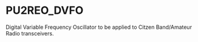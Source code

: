 # PU2REO_DVFO
Digital Variable Frequency Oscillator to be applied to Citzen Band/Amateur Radio transceivers.
